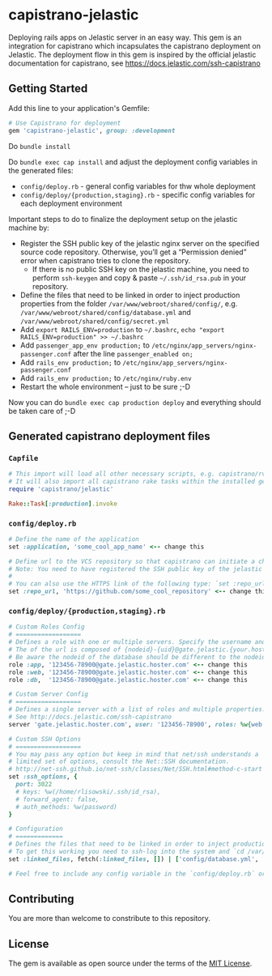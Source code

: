 # capistrano-jelastic

Deploying rails apps on Jelastic server in an easy way. This gem is an integration for capistrano which incapsulates the capistrano deployment on Jelastic. The deployment flow in this gem is inspired by the official jelastic documentation for capistrano, see https://docs.jelastic.com/ssh-capistrano

## Getting Started

Add this line to your application's Gemfile:

```ruby
# Use Capistrano for deployment
gem 'capistrano-jelastic', group: :development
```

Do `bundle install`

Do `bundle exec cap install` and adjust the deployment config variables in the generated files:
- `config/deploy.rb` - general config variables for thw whole deployment
- `config/deploy/{production,staging}.rb` - specific config variables for each deployment environment

Important steps to do to finalize the deployment setup on the jelastic machine by:
- Register the SSH public key of the jelastic nginx server on the specified source code repository. Otherwise, you’ll get a “Permission denied” error when capistrano tries to clone the repository.
  - If there is no public SSH key on the jelastic machine, you need to perform `ssh-keygen` and copy & paste `~/.ssh/id_rsa.pub` in your repository.
-  Define the files that need to be linked in order to inject production properties from the folder `/var/www/webroot/shared/config/`, e.g. `/var/www/webroot/shared/config/database.yml` and `/var/www/webroot/shared/config/secret.yml`
- Add `export RAILS_ENV=production` to `~/.bashrc`, `echo "export RAILS_ENV=production" >> ~/.bashrc`
- Add `passenger_app_env production;` to `/etc/nginx/app_servers/nginx-passenger.conf` after the line `passenger_enabled on;`
- Add `rails_env production;` to `/etc/nginx/app_servers/nginx-passenger.conf`
- Add `rails_env production;` to `/etc/nginx/ruby.env`
- Restart the whole environment – just to be sure ;-D

Now you can do `bundle exec cap production deploy` and everything should be taken care of ;-D

## Generated capistrano deployment files

### `Capfile`
```ruby
# This import will load all other necessary scripts, e.g. capistrano/rvm or capistrano/bundler
# It will also import all capistrano rake tasks within the installed gems (lib/capistrano/tasks/*.rake)
require 'capistrano/jelastic'

Rake::Task[:production].invoke
```

### `config/deploy.rb`
```ruby
# Define the name of the application
set :application, 'some_cool_app_name' <-- change this

# Define url to the VCS repository so that capistrano can initiate a checkout; git is autmatically set as version control system
# Note: You need to have registered the SSH public key of the jelastic nginx server to the specified source code repository. Otherwise, you’ll get a “Permission denied” error. If there is no public SSH key on the jelastic machine, you need to perform `ssh-keygen` and copy & paste `~/.ssh/id_rsa.pub` in your repository.
# 
# You can also use the HTTPS link of the following type: `set :repo_url, "https://example.net/GIT_user_name/repo_name.git"`
set :repo_url, 'https://github.com/some_cool_repository' <-- change this
```

### `config/deploy/{production,staging}.rb`
```ruby
# Custom Roles Config
# ==================
# Defines a role with one or multiple servers. Specify the username and a domain or IP for the server.
# The of the url is composed of {nodeid}-{uid}@gate.jelastic.{your.hoster}, where `nodeid` is the node ID value of the Apache application server container in your environment and `uid` is the number before @ symbol in your SSH connection string.
# Be aware the nodeid of the database should be different to the nodeid of the `app` and `web` role
role :app, '123456-78900@gate.jelastic.hoster.com' <-- change this
role :web, '123456-78900@gate.jelastic.hoster.com' <-- change this
role :db,  '123456-78900@gate.jelastic.hoster.com' <-- change this

# Custom Server Config
# ==================
# Defines a single server with a list of roles and multiple properties.
# See http://docs.jelastic.com/ssh-capistrano
server 'gate.jelastic.hoster.com', user: '123456-78900', roles: %w{web app} <-- change this

# Custom SSH Options
# ==================
# You may pass any option but keep in mind that net/ssh understands a
# limited set of options, consult the Net::SSH documentation.
# http://net-ssh.github.io/net-ssh/classes/Net/SSH.html#method-c-start
set :ssh_options, {
  port: 3022
  # keys: %w(/home/rlisowski/.ssh/id_rsa),
  # forward_agent: false,
  # auth_methods: %w(password)
}

# Configuration
# =============
# Defines the files that need to be linked in order to inject production properties from the folder `/var/www/webroot/shared/config/`
# To get this working you need to ssh-log into the system and `cd /var/www/webroot/shared/config`. Then create the production files you need, e.g. `/var/www/webroot/shared/config/database.yml` or `/var/www/webroot/shared/config/secrets.yml`
set :linked_files, fetch(:linked_files, []) | ['config/database.yml', 'config/secrets.yml']

# Feel free to include any config variable in the `config/deploy.rb` or in config/deploy/*.rb to customize your setup. This variables will override the default values defined in `lib/capistrano/tasks/capistrano_jelastic_defaults.cap`. For available Capistrano configuration variables see the documentation page: http://capistranorb.com/documentation/getting-started/configuration/
```

## Contributing

You are more than welcome to constribute to this repository.

## License

The gem is available as open source under the terms of the [MIT License](http://opensource.org/licenses/MIT).
